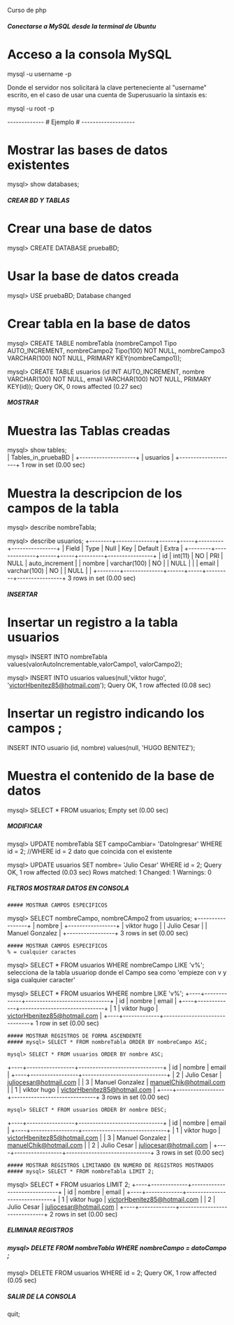 Curso de php


##### Conectarse a MySQL desde la terminal de Ubuntu #####

# Acceso a la consola MySQL

mysql -u username -p

Donde el servidor nos solicitará la clave perteneciente al "username" escrito, en el caso de usar 
una cuenta de Superusuario la sintaxis es:

mysql -u root -p


------------- # Ejemplo # -------------------
# Mostrar las bases de datos existentes
mysql> show databases;

##### CREAR BD Y TABLAS
# Crear una base de datos 
mysql> CREATE DATABASE pruebaBD;

# Usar la base de datos creada
mysql> USE pruebaBD;
Database changed

# Crear tabla en la base de datos
mysql> CREATE TABLE nombreTabla (nombreCampo1 Tipo AUTO_INCREMENT, nombreCampo2 Tipo(100) NOT NULL, nombreCampo3 VARCHAR(100) NOT NULL,
PRIMARY KEY(nombreCampo1));

mysql> CREATE TABLE usuarios (id INT AUTO_INCREMENT, nombre VARCHAR(100) NOT NULL, email VARCHAR(100) NOT NULL, PRIMARY KEY(id));
Query OK, 0 rows affected (0.27 sec)

##### MOSTRAR
# Muestra las Tablas creadas

mysql> show tables;                                                                                      
| Tables_in_pruebaBD |
+--------------------+
| usuarios           |
+--------------------+
1 row in set (0.00 sec)

# Muestra la descripcion de los campos de la tabla  
mysql> describe nombreTabla;

mysql> describe usuarios;
+--------+--------------+------+-----+---------+----------------+
| Field  | Type         | Null | Key | Default | Extra          |
+--------+--------------+------+-----+---------+----------------+
| id     | int(11)      | NO   | PRI | NULL    | auto_increment |
| nombre | varchar(100) | NO   |     | NULL    |                |
| email  | varchar(100) | NO   |     | NULL    |                |
+--------+--------------+------+-----+---------+----------------+
3 rows in set (0.00 sec)


##### INSERTAR
# Insertar un registro a la tabla usuarios
mysql> INSERT INTO nombreTabla values(valorAutoIncrementable,valorCampo1, valorCampo2);

mysql> INSERT INTO usuarios values(null,'viktor hugo', 'victorHbenitez85@hotmail.com');
Query OK, 1 row affected (0.08 sec)

# Insertar un registro indicando los campos ;
INSERT INTO usuario (id, nombre) values(null, 'HUGO BENITEZ');

# Muestra el contenido de la base de datos
mysql> SELECT * FROM usuarios;
Empty set (0.00 sec)

##### MODIFICAR
mysql> UPDATE nombreTabla SET campoCambiar= 'DatoIngresar' WHERE id = 2;  //WHERE id = 2 dato que coincida con el existente  

mysql> UPDATE usuarios SET nombre= 'Julio Cesar' WHERE id = 2;
Query OK, 1 row affected (0.03 sec)
Rows matched: 1  Changed: 1  Warnings: 0

##### FILTROS MOSTRAR DATOS EN CONSOLA

	##### MOSTRAR CAMPOS ESPECIFICOS 
mysql> SELECT nombreCampo, nombreCAmpo2 from usuarios;
+-----------------+
| nombre          |
+-----------------+
| viktor hugo     |
| Julio Cesar     |
| Manuel Gonzalez |
+-----------------+
3 rows in set (0.00 sec)
	
	##### MOSTRAR CAMPOS ESPECIFICOS
	% = cualquier caractes
mysql> SELECT * FROM usuarios WHERE nombreCampo LIKE 'v%'; selecciona de la tabla usuariop donde el Campo sea como 'empieze con v  y siga cualquier caracter'

mysql> SELECT * FROM usuarios WHERE nombre LIKE 'v%';
+----+-------------+------------------------------+
| id | nombre      | email                        |
+----+-------------+------------------------------+
|  1 | viktor hugo | victorHbenitez85@hotmail.com |
+----+-------------+------------------------------+
1 row in set (0.00 sec)

	##### MOSTRAR REGISTROS DE FORMA ASCENDENTE
	##### mysql> SELECT * FROM nombreTabla ORDER BY nombreCampo ASC;
	
	mysql> SELECT * FROM usuarios ORDER BY nombre ASC;
+----+-----------------+------------------------------+
| id | nombre          | email                        |
+----+-----------------+------------------------------+
|  2 | Julio Cesar     | juliocesar@hotmail.com       |
|  3 | Manuel Gonzalez | manuelChik@hotmail.com       |
|  1 | viktor hugo     | victorHbenitez85@hotmail.com |
+----+-----------------+------------------------------+
3 rows in set (0.00 sec)

	mysql> SELECT * FROM usuarios ORDER BY nombre DESC;
+----+-----------------+------------------------------+
| id | nombre          | email                        |
+----+-----------------+------------------------------+
|  1 | viktor hugo     | victorHbenitez85@hotmail.com |
|  3 | Manuel Gonzalez | manuelChik@hotmail.com       |
|  2 | Julio Cesar     | juliocesar@hotmail.com       |
+----+-----------------+------------------------------+
3 rows in set (0.00 sec)

	##### MOSTRAR REGISTROS LIMITANDO EN NUMERO DE REGISTROS MOSTRADOS
	##### mysql> SELECT * FROM nombreTabla LIMIT 2;

mysql> SELECT * FROM usuarios LIMIT 2;
+----+-------------+------------------------------+
| id | nombre      | email                        |
+----+-------------+------------------------------+
|  1 | viktor hugo | victorHbenitez85@hotmail.com |
|  2 | Julio Cesar | juliocesar@hotmail.com       |
+----+-------------+------------------------------+
2 rows in set (0.00 sec)

##### ELIMINAR REGISTROS
##### mysql> DELETE FROM nombreTabla WHERE nombreCampo = datoCampo ;

mysql> DELETE FROM usuarios WHERE id = 2;
Query OK, 1 row affected (0.05 sec)


##### SALIR DE LA CONSOLA
quit;

